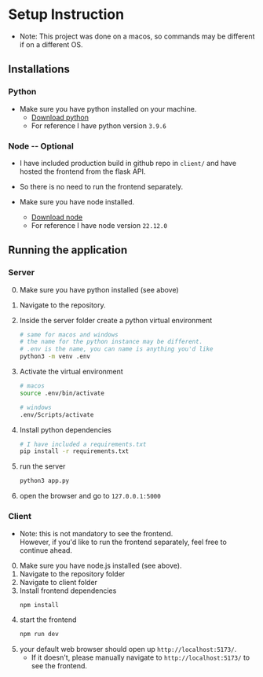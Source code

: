 # Setup Instruction

- Note: This project was done on a macos, so commands may be different if on a different OS.

## Installations

### Python

- Make sure you have python installed on your machine.
  - [Download python](https://www.python.org/downloads/)
  - For reference I have python version `3.9.6`

### Node -- Optional

- I have included production build in github repo in `client/` and have hosted the frontend from the flask API.
- So there is no need to run the frontend separately.

- Make sure you have node installed.
  - [Download node](https://nodejs.org/en/download)
  - For reference I have node version `22.12.0`

## Running the application

### Server

0. Make sure you have python installed (see above)
1. Navigate to the repository.
1. Inside the server folder create a python virtual environment
   ```bash
   # same for macos and windows
   # the name for the python instance may be different.
   # .env is the name, you can name is anything you'd like
   python3 -m venv .env
   ```
1. Activate the virtual environment

   ```bash
   # macos
   source .env/bin/activate

   # windows
   .env/Scripts/activate
   ```

1. Install python dependencies
   ```bash
   # I have included a requirements.txt
   pip install -r requirements.txt
   ```
1. run the server
   ```bash
   python3 app.py
   ```
1. open the browser and go to `127.0.0.1:5000`

### Client

- Note: this is not mandatory to see the frontend. <br>
  However, if you'd like to run the frontend separately, feel free to continue ahead.

0. Make sure you have node.js installed (see above).
1. Navigate to the repository folder
1. Navigate to client folder
1. Install frontend dependencies
   ```bash
   npm install
   ```
1. start the frontend
   ```bash
   npm run dev
   ```
1. your default web browser should open up `http://localhost:5173/`.
   - If it doesn't, please manually navigate to `http://localhost:5173/` to see the frontend.
